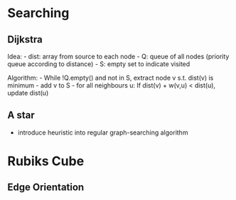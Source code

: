 # Searching

## Dijkstra

Idea:
    - dist: array from source to each node
    - Q: queue of all nodes (priority queue according to distance)
    - S: empty set to indicate visited

Algorithm:
    - While !Q.empty() and not in S, extract node v s.t. dist(v) is minimum
    - add v to S
    - for all neighbours u: If dist(v) + w(v,u) < dist(u), update dist(u)


## A star

- introduce heuristic into regular graph-searching algorithm


# Rubiks Cube

## Edge Orientation